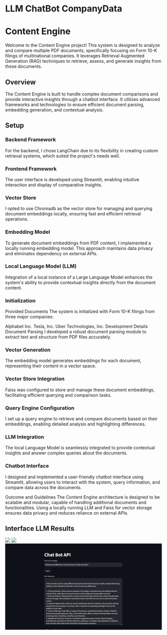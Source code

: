 # LLM ChatBot CompanyData


# Content Engine
Welcome to the Content Engine project! This system is designed to analyze and compare multiple PDF documents, specifically focusing on Form 10-K filings of multinational companies. It leverages Retrieval Augmented Generation (RAG) techniques to retrieve, assess, and generate insights from these documents.

## Overview
The Content Engine is built to handle complex document comparisons and provide interactive insights through a chatbot interface. It utilizes advanced frameworks and technologies to ensure efficient document parsing, embedding generation, and contextual analysis.

## Setup
### Backend Framework
For the backend, I chose LangChain due to its flexibility in creating custom retrieval systems, which suited the project's needs well.

### Frontend Framework
The user interface is developed using Streamlit, enabling intuitive interaction and display of comparative insights.

### Vector Store
I opted to use Chromadb as the vector store for managing and querying document embeddings locally, ensuring fast and efficient retrieval operations.

### Embedding Model
To generate document embeddings from PDF content, I implemented a locally running embedding model. This approach maintains data privacy and eliminates dependency on external APIs.

### Local Language Model (LLM)
Integration of a local instance of a Large Language Model enhances the system's ability to provide contextual insights directly from the document content.

### Initialization
Provided Documents
The system is initialized with Form 10-K filings from three major companies:

Alphabet Inc.
Tesla, Inc.
Uber Technologies, Inc.
Development Details
Document Parsing
I developed a robust document parsing module to extract text and structure from PDF files accurately.

### Vector Generation
The embedding model generates embeddings for each document, representing their content in a vector space.

### Vector Store Integration
Faiss was configured to store and manage these document embeddings, facilitating efficient querying and comparison tasks.

### Query Engine Configuration
I set up a query engine to retrieve and compare documents based on their embeddings, enabling detailed analysis and highlighting differences.

### LLM Integration
The local Language Model is seamlessly integrated to provide contextual insights and answer complex queries about the documents.

### Chatbot Interface
I designed and implemented a user-friendly chatbot interface using Streamlit, allowing users to interact with the system, query information, and compare data across the documents.


Outcome and Guidelines
The Content Engine architecture is designed to be scalable and modular, capable of handling additional documents and functionalities.
Using a locally running LLM and Faiss for vector storage ensures data privacy and reduces reliance on external APIs.

## Interface LLM Results

![
](Result1.png)
![
](Result2.png)
![alt text](Result3.png)

